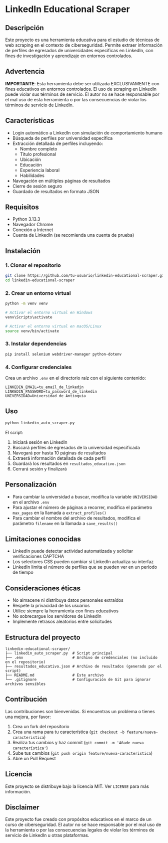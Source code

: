 # LinkedIn Educational Scraper

## Descripción
Este proyecto es una herramienta educativa para el estudio de técnicas de web scraping en el contexto de ciberseguridad. Permite extraer información de perfiles de egresados de universidades específicas en LinkedIn, con fines de investigación y aprendizaje en entornos controlados.

## Advertencia
**IMPORTANTE**: Esta herramienta debe ser utilizada EXCLUSIVAMENTE con fines educativos en entornos controlados. El uso de scraping en LinkedIn puede violar sus términos de servicio. El autor no se hace responsable por el mal uso de esta herramienta o por las consecuencias de violar los términos de servicio de LinkedIn.

## Características
- Login automático a LinkedIn con simulación de comportamiento humano
- Búsqueda de perfiles por universidad específica
- Extracción detallada de perfiles incluyendo:
  - Nombre completo
  - Título profesional
  - Ubicación
  - Educación
  - Experiencia laboral
  - Habilidades
- Navegación en múltiples páginas de resultados
- Cierre de sesión seguro
- Guardado de resultados en formato JSON

## Requisitos
- Python 3.13.3
- Navegador Chrome
- Conexión a Internet
- Cuenta de LinkedIn (se recomienda una cuenta de prueba)

## Instalación

### 1. Clonar el repositorio
```bash
git clone https://github.com/tu-usuario/linkedin-educational-scraper.git
cd linkedin-educational-scraper
```

### 2. Crear un entorno virtual
```bash
python -m venv venv

# Activar el entorno virtual en Windows
venv\Scripts\activate

# Activar el entorno virtual en macOS/Linux
source venv/bin/activate
```

### 3. Instalar dependencias
```bash
pip install selenium webdriver-manager python-dotenv
```

### 4. Configurar credenciales
Crea un archivo `.env` en el directorio raíz con el siguiente contenido:
```
LINKEDIN_EMAIL=tu_email_de_linkedin
LINKEDIN_PASSWORD=tu_password_de_linkedin
UNIVERSIDAD=Universidad de Antioquia
```

## Uso
```bash
python linkedin_auto_scraper.py
```

El script:
1. Iniciará sesión en LinkedIn
2. Buscará perfiles de egresados de la universidad especificada
3. Navegará por hasta 10 páginas de resultados
4. Extraerá información detallada de cada perfil
5. Guardará los resultados en `resultados_educativo.json`
6. Cerrará sesión y finalizará

## Personalización
- Para cambiar la universidad a buscar, modifica la variable `UNIVERSIDAD` en el archivo `.env`
- Para ajustar el número de páginas a recorrer, modifica el parámetro `max_pages` en la llamada a `extract_profiles()`
- Para cambiar el nombre del archivo de resultados, modifica el parámetro `filename` en la llamada a `save_results()`

## Limitaciones conocidas
- LinkedIn puede detectar actividad automatizada y solicitar verificaciones CAPTCHA
- Los selectores CSS pueden cambiar si LinkedIn actualiza su interfaz
- LinkedIn limita el número de perfiles que se pueden ver en un período de tiempo

## Consideraciones éticas
- No almacene ni distribuya datos personales extraídos
- Respete la privacidad de los usuarios
- Utilice siempre la herramienta con fines educativos
- No sobrecargue los servidores de LinkedIn
- Implemente retrasos aleatorios entre solicitudes

## Estructura del proyecto
```
linkedin-educational-scraper/
├── linkedin_auto_scraper.py  # Script principal
├── .env                      # Archivo de credenciales (no incluido en el repositorio)
├── resultados_educativo.json # Archivo de resultados (generado por el script)
├── README.md                 # Este archivo
└── .gitignore                # Configuración de Git para ignorar archivos sensibles
```

## Contribución
Las contribuciones son bienvenidas. Si encuentras un problema o tienes una mejora, por favor:
1. Crea un fork del repositorio
2. Crea una rama para tu característica (`git checkout -b feature/nueva-caracteristica`)
3. Realiza tus cambios y haz commit (`git commit -m 'Añade nueva característica'`)
4. Sube tus cambios (`git push origin feature/nueva-caracteristica`)
5. Abre un Pull Request

## Licencia
Este proyecto se distribuye bajo la licencia MIT. Ver `LICENSE` para más información.

## Disclaimer
Este proyecto fue creado con propósitos educativos en el marco de un curso de ciberseguridad. El autor no se hace responsable por el mal uso de la herramienta o por las consecuencias legales de violar los términos de servicio de LinkedIn u otras plataformas.